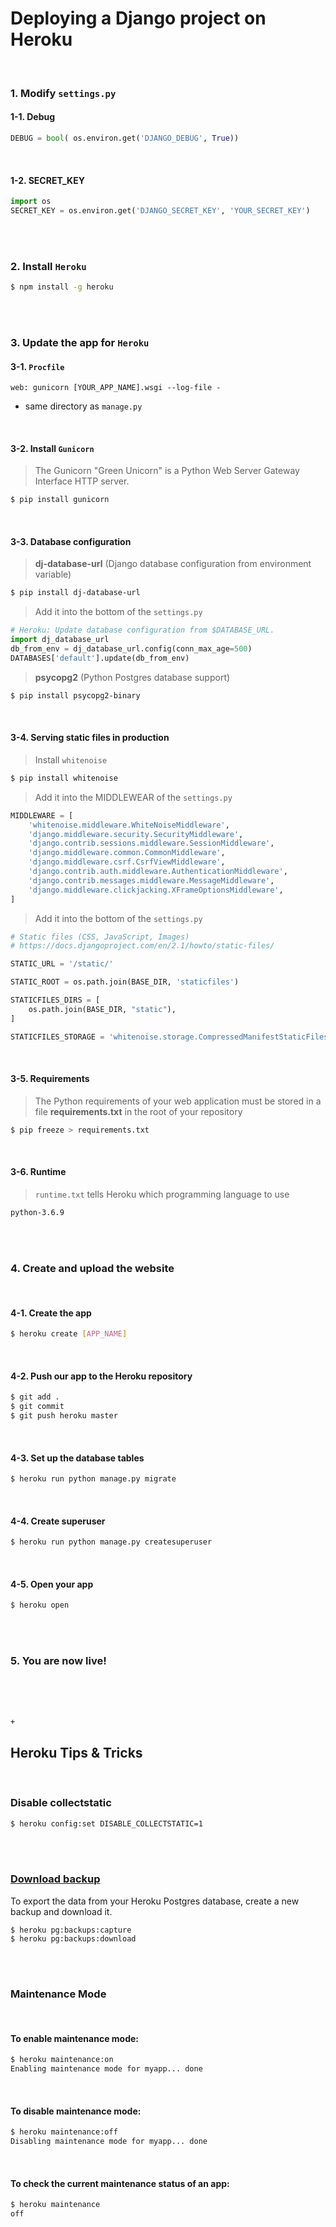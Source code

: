# Deploying a Django project on Heroku

<br>

### 1. Modify `settings.py`

#### 1-1. Debug

```python
DEBUG = bool( os.environ.get('DJANGO_DEBUG', True))
```

<br>

#### 1-2. SECRET_KEY

```python
import os 
SECRET_KEY = os.environ.get('DJANGO_SECRET_KEY', 'YOUR_SECRET_KEY')
```

<br>

<br>

### 2. Install `Heroku` 

```bash
$ npm install -g heroku
```

<br>

<br>

### 3. Update the app for `Heroku`

#### 3-1. `Procfile`

```
web: gunicorn [YOUR_APP_NAME].wsgi --log-file -
```

- same directory as `manage.py`

<br>

#### 3-2. Install `Gunicorn`

> The Gunicorn "Green Unicorn" is a Python Web Server Gateway Interface HTTP server.

```bash
$ pip install gunicorn
```

<br>

#### 3-3. Database configuration

> **dj-database-url** (Django database configuration from environment variable)

```bash
$ pip install dj-database-url 
```

> Add it into the bottom of the `settings.py`

```python
# Heroku: Update database configuration from $DATABASE_URL.
import dj_database_url
db_from_env = dj_database_url.config(conn_max_age=500)
DATABASES['default'].update(db_from_env)
```

> **psycopg2** (Python Postgres database support)

```bash
$ pip install psycopg2-binary
```

<br>

#### 3-4. Serving static files in production

> Install `whitenoise`

```bash
$ pip install whitenoise
```

>  Add it into the MIDDLEWEAR of the `settings.py`

```python
MIDDLEWARE = [
    'whitenoise.middleware.WhiteNoiseMiddleware',
    'django.middleware.security.SecurityMiddleware',
    'django.contrib.sessions.middleware.SessionMiddleware',
    'django.middleware.common.CommonMiddleware',
    'django.middleware.csrf.CsrfViewMiddleware',
    'django.contrib.auth.middleware.AuthenticationMiddleware',
    'django.contrib.messages.middleware.MessageMiddleware',
    'django.middleware.clickjacking.XFrameOptionsMiddleware',
]
```

> Add it into the bottom of the `settings.py`

```python
# Static files (CSS, JavaScript, Images)
# https://docs.djangoproject.com/en/2.1/howto/static-files/

STATIC_URL = '/static/'

STATIC_ROOT = os.path.join(BASE_DIR, 'staticfiles')

STATICFILES_DIRS = [
    os.path.join(BASE_DIR, "static"),
]

STATICFILES_STORAGE = 'whitenoise.storage.CompressedManifestStaticFilesStorage'
```

<br>

#### 3-5. Requirements

> The Python requirements of your web application must be stored in a file **requirements.txt** in the root of your repository

```bash
$ pip freeze > requirements.txt
```

<br>

#### 3-6. Runtime

> `runtime.txt`  tells Heroku which programming language to use

```txt
python-3.6.9
```

<br>

<br>

### 4. Create and upload the website

<br>

#### 4-1. Create the app

```bash
$ heroku create [APP_NAME]
```

<br>

#### 4-2. Push our app to the Heroku repository

```bash
$ git add .
$ git commit
$ git push heroku master
```

<br>

#### 4-3. Set up the database tables

```bash
$ heroku run python manage.py migrate
```

<br>

#### 4-4. Create superuser

```bash
$ heroku run python manage.py createsuperuser
```

<br>

#### 4-5. Open your app

```bash
$ heroku open
```

<br>

<br>

### 5. You are now live!



<br>

<br>

<br>

`+`

## Heroku Tips & Tricks

<br>

### Disable collectstatic

```bash
$ heroku config:set DISABLE_COLLECTSTATIC=1
```

<br>

<br>

### [Download backup](https://devcenter.heroku.com/articles/heroku-postgres-import-export#download-backup)

To export the data from your Heroku Postgres database, create a new backup and download it.

```term
$ heroku pg:backups:capture
$ heroku pg:backups:download
```

<br>

<br>

### Maintenance Mode

<br>

#### To enable maintenance mode:

```bash
$ heroku maintenance:on
Enabling maintenance mode for myapp... done
```

<br>

#### To disable maintenance mode:

```bash
$ heroku maintenance:off
Disabling maintenance mode for myapp... done
```

<br>

#### To check the current maintenance status of an app:

```bash
$ heroku maintenance
off
```
